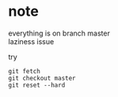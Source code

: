 # note
everything is on branch master  
laziness issue  

try
```
git fetch
git checkout master
git reset --hard
```
